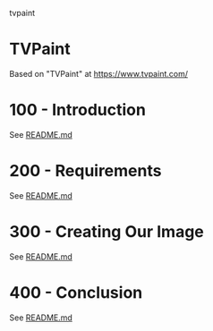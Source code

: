 tvpaint
# TVPaint

Based on "TVPaint" at https://www.tvpaint.com/

# 100 - Introduction

See [README.md](./100/README.md)

# 200 - Requirements

See [README.md](./200/README.md)

# 300 - Creating Our Image

See [README.md](./300/README.md)

# 400 - Conclusion

See [README.md](./400/README.md)
